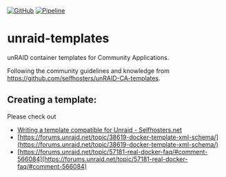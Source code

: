 [![GitHub](https://img.shields.io/github/license/tritones/unraid-templates.svg?color=%23ff8c2f&style=for-the-badge)](/LICENSE)
[![Pipeline](https://img.shields.io/github/workflow/status/tritones/unraid-templates/XML%20Linter/main?color=%23ff8c2f&style=for-the-badge)](https://github.com/tritones/unraid-templates/actions)

# unraid-templates

unRAID container templates for Community Applications.

Following the community guidelines and knowledge from https://github.com/selfhosters/unRAID-CA-templates.

## Creating a template:

Please check out

- [Writing a template compatible for Unraid - Selfhosters.net](https://selfhosters.net/docker/templating/templating/)
- [https://forums.unraid.net/topic/38619-docker-template-xml-schema/](https://forums.unraid.net/topic/38619-docker-template-xml-schema/)
- [https://forums.unraid.net/topic/57181-real-docker-faq/#comment-566084](https://forums.unraid.net/topic/57181-real-docker-faq/#comment-566084)
